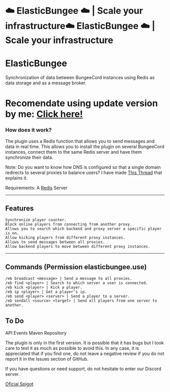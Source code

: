 # ☁️ ElasticBungee ☁️ | Scale your infrastructure☁️ ElasticBungee ☁️ | Scale your infrastructure

# ElasticBungee
Synchronization of data between BungeeCord instances using Redis as data storage and as a message broker.

# Recomendate using update version by me: [Click here!](https://github.com/HappyRogelio7/InfinityElasticBungee)

### How does it work?
The plugin uses a Redis function that allows you to send messages and data in real time. This allows you to install the plugin on several BungeeCord instances, connect them to the same Redis server and have them synchronize their data.

Note: Do you want to know how DNS is configured so that a single domain redirects to several proxies to balance users? I have made [This Thread](https://www.spigotmc.org/threads/tutorial-how-to-have-multiple-bungeecord-instances-and-sync-them.530891/) that explains it.

Requirements:
A [Redis](https://redis.io/) Server

---

## Features

```
Synchronize player counter.
Block online players from connecting from another proxy.
Allows you to search which backend and proxy server a specific player is on.
Allow kicking players from different proxy instances.
Allows to send messages between all proxies.
Allow backend players to move between different proxy instances.
```

---

## Commands (Permission elasticbungee.use)

```
/eb broadcast <message> | Send a message to all proxies.
/eb find <player> | Search to which server a user is connected.
/eb kick <player> | Kick a player.
/eb ip <player> | Get a player's ip.
/eb send <player> <server> | Send a player to a server.
/eb sendall <source> <target> | Send all players from one server to another.
```

## To Do

API
Events
Maven Repository


The plugin is only in the first version. It is possible that it has bugs but I took care to test it as much as possible to avoid this. In any case, it is appreciated that if you find one, do not leave a negative review if you do not report it in the Issues section of GitHub.

If you have questions or need support, do not hesitate to enter our Discord server.

[Oficial Spigot](https://www.spigotmc.org/resources/%E2%98%81%EF%B8%8F-elasticbungee-%E2%98%81%EF%B8%8F-scale-your-infrastructure.97034/)

